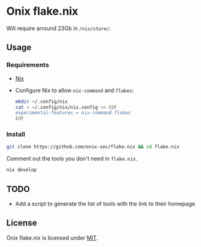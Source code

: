 # Onix flake.nix

Will require arround 23Gb in `/nix/store/`.

## Usage

### Requirements

- [Nix](https://nixos.org/download/)
- Configure Nix to allow `nix-command` and `flakes`:

  ```bash
  mkdir ~/.config/nix
  cat > ~/.config/nix/nix.config << EOF
  experimental-features = nix-command flakes
  EOF
  ```

### Install

```bash
git clone https://github.com/onix-sec/flake.nix && cd flake.nix
```

Comment out the tools you don't need in `flake.nix`.

```bash
nix develop
```

## TODO

- Add a script to generate the list of tools with the link to their homepage

## License

Onix flake.nix is licensed under [MIT](./LICENSE).
